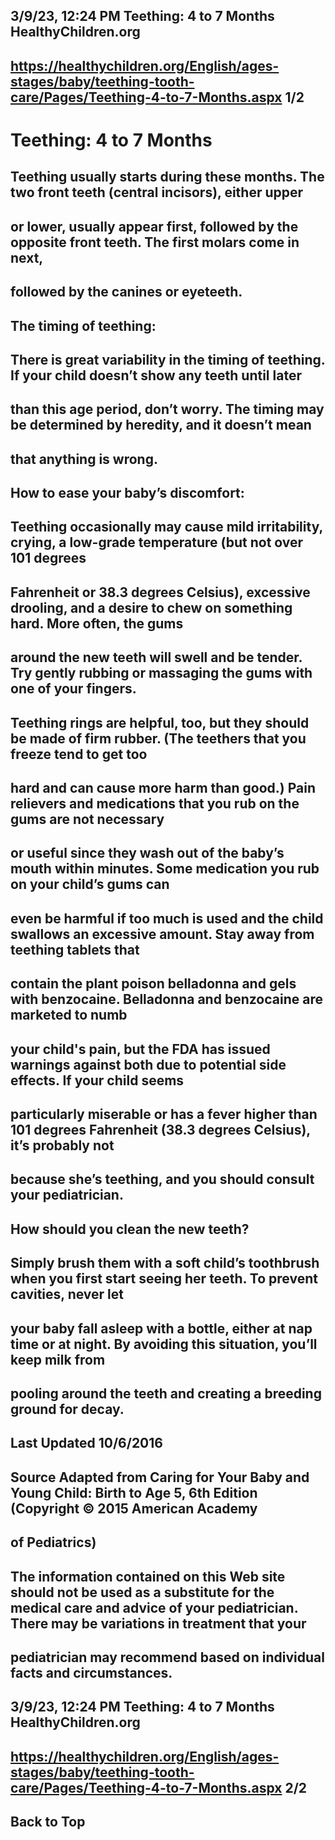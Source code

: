 ## 3/9/23, 12:24 PM Teething: 4 to 7 Months HealthyChildren.org 

## https://healthychildren.org/English/ages-stages/baby/teething-tooth-care/Pages/Teething-4-to-7-Months.aspx 1/2 

# Teething: 4 to 7 Months 

## Teething usually starts during these months. The two front teeth (central incisors), either upper 

## or lower, usually appear first, followed by the opposite front teeth. The first molars come in next, 

## followed by the canines or eyeteeth. 

## The timing of teething: 

## There is great variability in the timing of teething. If your child doesn’t show any teeth until later 

## than this age period, don’t worry. The timing may be determined by heredity, and it doesn’t mean 

## that anything is wrong. 

## How to ease your baby’s discomfort: 

## Teething occasionally may cause mild irritability, crying, a low-grade temperature (but not over 101 degrees 

## Fahrenheit or 38.3 degrees Celsius), excessive drooling, and a desire to chew on something hard. More often, the gums 

## around the new teeth will swell and be tender. Try gently rubbing or massaging the gums with one of your fingers. 

## Teething rings are helpful, too, but they should be made of firm rubber. (The teethers that you freeze tend to get too 

## hard and can cause more harm than good.) Pain relievers and medications that you rub on the gums are not necessary 

## or useful since they wash out of the baby’s mouth within minutes. Some medication you rub on your child’s gums can 

## even be harmful if too much is used and the child swallows an excessive amount. Stay away from teething tablets that 

## contain the plant poison belladonna and gels with benzocaine. Belladonna and benzocaine are marketed to numb 

## your child's pain, but the FDA has issued warnings against both due to potential side effects. If your child seems 

## particularly miserable or has a fever higher than 101 degrees Fahrenheit (38.3 degrees Celsius), it’s probably not 

## because she’s teething, and you should consult your pediatrician. 

## How should you clean the new teeth? 

## Simply brush them with a soft child’s toothbrush when you first start seeing her teeth. To prevent cavities, never let 

## your baby fall asleep with a bottle, either at nap time or at night. By avoiding this situation, you’ll keep milk from 

## pooling around the teeth and creating a breeding ground for decay. 

## Last Updated 10/6/2016 

## Source Adapted from Caring for Your Baby and Young Child: Birth to Age 5, 6th Edition (Copyright © 2015 American Academy 

## of Pediatrics) 

## The information contained on this Web site should not be used as a substitute for the medical care and advice of your pediatrician. There may be variations in treatment that your 

## pediatrician may recommend based on individual facts and circumstances. 


## 3/9/23, 12:24 PM Teething: 4 to 7 Months HealthyChildren.org 

## https://healthychildren.org/English/ages-stages/baby/teething-tooth-care/Pages/Teething-4-to-7-Months.aspx 2/2 

## Back to Top 


